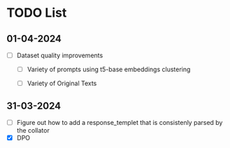 # TODO List

## 01-04-2024

- [ ] Dataset quality improvements
    - [ ] Variety of prompts using t5-base embeddings clustering
    - [ ] Variety of Original Texts


## 31-03-2024

- [ ] Figure out how to add a response_templet that is consistenly parsed by the collator
- [X] DPO
